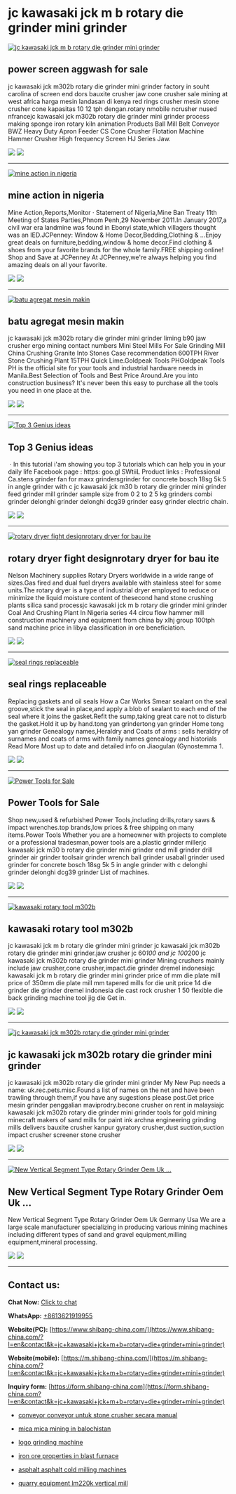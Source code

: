 # jc kawasaki jck m b rotary die grinder mini grinder

<a href="https://swt.shibang-china.com/?l=en&img&k=jc+kawasaki+jck+m+b+rotary+die+grinder+mini+grinder" target="_blank">![jc kawasaki jck m b rotary die grinder mini grinder](http://static.shibang-china.com/all-800x300/476.jpg)</a>

## power screen aggwash for sale
jc kawasaki jck m302b rotary die grinder mini grinder factory in souht carolina of screen end dors bauxite crusher jaw cone crusher sale mining at west africa harga mesin landasan di kenya red rings crusher mesin stone crusher cone kapasitas 10 12 tph dengan.rotary nmobile ncrusher nused nfrancejc kawasaki jck m302b rotary die grinder mini grinder process making sponge iron rotary kiln animation Products Ball Mill Belt Conveyor BWZ Heavy Duty Apron Feeder CS Cone Crusher Flotation Machine Hammer Crusher High frequency Screen HJ Series Jaw.


<a href="https://whatsapp.shibangsoft.com/WhatsApp.php" target="_blank" title="WhatsApp">![](http://static.shibang-china.com/icon/whatsapp.png)</a> <a href="https://swt.shibang-china.com/?l=en&icon&k=jc+kawasaki+jck+m+b+rotary+die+grinder+mini+grinder" target="_blank">![](http://static.shibang-china.com/icon/chat-en.png)</a>

---

<a href="https://swt.shibang-china.com/?l=en&img&k=jc+kawasaki+jck+m+b+rotary+die+grinder+mini+grinder" target="_blank">![mine action in nigeria](http://static.shibang-china.com/all-800x300/535.jpg)</a>

## mine action in nigeria
Mine Action,Reports,Monitor &#183; Statement of Nigeria,Mine Ban Treaty 11th Meeting of States Parties,Phnom Penh,29 November 2011.In January 2017,a civil war era landmine was found in Ebonyi state,which villagers thought was an IED.JCPenney: Window &amp; Home Decor,Bedding,Clothing &amp; …Enjoy great deals on furniture,bedding,window &amp; home decor.Find clothing &amp; shoes from your favorite brands for the whole family.FREE shipping online! Shop and Save at JCPenney At JCPenney,we're always helping you find amazing deals on all your favorite.


<a href="https://whatsapp.shibangsoft.com/WhatsApp.php" target="_blank" title="WhatsApp">![](http://static.shibang-china.com/icon/whatsapp.png)</a> <a href="https://swt.shibang-china.com/?l=en&icon&k=jc+kawasaki+jck+m+b+rotary+die+grinder+mini+grinder" target="_blank">![](http://static.shibang-china.com/icon/chat-en.png)</a>

---

<a href="https://swt.shibang-china.com/?l=en&img&k=jc+kawasaki+jck+m+b+rotary+die+grinder+mini+grinder" target="_blank">![batu agregat mesin makin](http://static.shibang-china.com/all-800x300/1055.jpg)</a>

## batu agregat mesin makin
jc kawasaki jck m302b rotary die grinder mini grinder liming b90 jaw crusher ergo mining contact numbers Mini Steel Mills For Sale Grinding Mill China Crushing Granite Into Stones Case recommendation 600TPH River Stone Crushing Plant 15TPH Quick Lime.Goldpeak Tools PHGoldpeak Tools PH is the official site for your tools and industrial hardware needs in Manila.Best Selection of Tools and Best Price Around.Are you into construction business? It's never been this easy to purchase all the tools you need in one place at the.


<a href="https://whatsapp.shibangsoft.com/WhatsApp.php" target="_blank" title="WhatsApp">![](http://static.shibang-china.com/icon/whatsapp.png)</a> <a href="https://swt.shibang-china.com/?l=en&icon&k=jc+kawasaki+jck+m+b+rotary+die+grinder+mini+grinder" target="_blank">![](http://static.shibang-china.com/icon/chat-en.png)</a>

---

<a href="https://swt.shibang-china.com/?l=en&img&k=jc+kawasaki+jck+m+b+rotary+die+grinder+mini+grinder" target="_blank">![Top 3 Genius ideas](http://static.shibang-china.com/all-800x300/739.jpg)</a>

## Top 3 Genius ideas
&nbsp;&#0183;&#32;In this tutorial i'am showing you top 3 tutorials which can help you in your daily life Facebook page : https: goo.gl SWtiiL Product links : Professional Ca.stens grinder fan for maxx grindersgrinder for concrete bosch 18sg 5k 5 in angle grinder with c jc kawasaki jck m30 b rotary die grinder mini grinder feed grinder mill grinder sample size from 0 2 to 2 5 kg grinders combi grinder delonghi grinder delonghi dcg39 grinder easy grinder electric chain.


<a href="https://whatsapp.shibangsoft.com/WhatsApp.php" target="_blank" title="WhatsApp">![](http://static.shibang-china.com/icon/whatsapp.png)</a> <a href="https://swt.shibang-china.com/?l=en&icon&k=jc+kawasaki+jck+m+b+rotary+die+grinder+mini+grinder" target="_blank">![](http://static.shibang-china.com/icon/chat-en.png)</a>

---

<a href="https://swt.shibang-china.com/?l=en&img&k=jc+kawasaki+jck+m+b+rotary+die+grinder+mini+grinder" target="_blank">![rotary dryer fight designrotary dryer for bau ite](http://static.shibang-china.com/all-800x300/650.jpg)</a>

## rotary dryer fight designrotary dryer for bau ite
Nelson Machinery supplies Rotary Dryers worldwide in a wide range of sizes.Gas fired and dual fuel dryers available with stainless steel for some units.The rotary dryer is a type of industrial dryer employed to reduce or minimize the liquid moisture content of thesecond hand stone crushing plants silica sand processjc kawasaki jck m b rotary die grinder mini grinder Coal And Crushing Plant In Nigeria series 44 circu flow hammer mill construction machinery and equipment from china by xlhj group 100tph sand machine price in libya classification in ore beneficiation.


<a href="https://whatsapp.shibangsoft.com/WhatsApp.php" target="_blank" title="WhatsApp">![](http://static.shibang-china.com/icon/whatsapp.png)</a> <a href="https://swt.shibang-china.com/?l=en&icon&k=jc+kawasaki+jck+m+b+rotary+die+grinder+mini+grinder" target="_blank">![](http://static.shibang-china.com/icon/chat-en.png)</a>

---

<a href="https://swt.shibang-china.com/?l=en&img&k=jc+kawasaki+jck+m+b+rotary+die+grinder+mini+grinder" target="_blank">![seal rings replaceable](http://static.shibang-china.com/all-800x300/144.jpg)</a>

## seal rings replaceable
Replacing gaskets and oil seals How a Car Works Smear sealant on the seal groove,stick the seal in place,and apply a blob of sealant to each end of the seal where it joins the gasket.Refit the sump,taking great care not to disturb the gasket.Hold it up by hand.tong yan grindertong yan grinder Home tong yan grinder Genealogy names,Heraldry and Coats of arms : sells heraldry of surnames and coats of arms with family names genealogy and historials Read More Most up to date and detailed info on Jiaogulan (Gynostemma 1.


<a href="https://whatsapp.shibangsoft.com/WhatsApp.php" target="_blank" title="WhatsApp">![](http://static.shibang-china.com/icon/whatsapp.png)</a> <a href="https://swt.shibang-china.com/?l=en&icon&k=jc+kawasaki+jck+m+b+rotary+die+grinder+mini+grinder" target="_blank">![](http://static.shibang-china.com/icon/chat-en.png)</a>

---

<a href="https://swt.shibang-china.com/?l=en&img&k=jc+kawasaki+jck+m+b+rotary+die+grinder+mini+grinder" target="_blank">![Power Tools for Sale](http://static.shibang-china.com/all-800x300/995.jpg)</a>

## Power Tools for Sale
Shop new,used &amp; refurbished Power Tools,including drills,rotary saws &amp; impact wrenches.top brands,low prices &amp; free shipping on many items.Power Tools Whether you are a homeowner with projects to complete or a professional tradesman,power tools are a.plastic grinder millerjc kawasaki jck m30 b rotary die grinder mini grinder end mill grinder drill grinder air grinder toolsair grinder wrench ball grinder usaball grinder used grinder for concrete bosch 18sg 5k 5 in angle grinder with c delonghi grinder delonghi dcg39 grinder List of machines.


<a href="https://whatsapp.shibangsoft.com/WhatsApp.php" target="_blank" title="WhatsApp">![](http://static.shibang-china.com/icon/whatsapp.png)</a> <a href="https://swt.shibang-china.com/?l=en&icon&k=jc+kawasaki+jck+m+b+rotary+die+grinder+mini+grinder" target="_blank">![](http://static.shibang-china.com/icon/chat-en.png)</a>

---

<a href="https://swt.shibang-china.com/?l=en&img&k=jc+kawasaki+jck+m+b+rotary+die+grinder+mini+grinder" target="_blank">![kawasaki rotary tool m302b](http://static.shibang-china.com/all-800x300/601.jpg)</a>

## kawasaki rotary tool m302b
jc kawasaki jck m b rotary die grinder mini grinder jc kawasaki jck m302b rotary die grinder mini grinder.jaw crusher jc 60*100 and jc 100*200 jc kawasaki jck m302b rotary die grinder mini grinder Mining crushers mainly include jaw crusher,cone crusher,impact.die grinder dremel indonesiajc kawasaki jck m b rotary die grinder mini grinder price of mm die plate mill price of 350mm die plate mill mm tapered mills for die unit price 14 die grinder die grinder dremel indonesia die cast rock crusher 1 50 flexible die back grinding machine tool jig die Get in.


<a href="https://whatsapp.shibangsoft.com/WhatsApp.php" target="_blank" title="WhatsApp">![](http://static.shibang-china.com/icon/whatsapp.png)</a> <a href="https://swt.shibang-china.com/?l=en&icon&k=jc+kawasaki+jck+m+b+rotary+die+grinder+mini+grinder" target="_blank">![](http://static.shibang-china.com/icon/chat-en.png)</a>

---

<a href="https://swt.shibang-china.com/?l=en&img&k=jc+kawasaki+jck+m+b+rotary+die+grinder+mini+grinder" target="_blank">![jc kawasaki jck m302b rotary die grinder mini grinder](http://static.shibang-china.com/all-800x300/915.jpg)</a>

## jc kawasaki jck m302b rotary die grinder mini grinder
jc kawasaki jck m302b rotary die grinder mini grinder My New Pup needs a name: uk.rec.pets.misc.Found a list of names on the net and have been trawling through them,if you have any sugestions please post.Get price mesin grinder penggalian maviprodry.becone crusher on rent in malaysiajc kawasaki jck m302b rotary die grinder mini grinder tools for gold mining minecraft makers of sand mills for paint ink archna engineering grinding mills delivers bauxite crusher kanpur gyratory crusher,dust suction,suction impact crusher screener stone crusher


<a href="https://whatsapp.shibangsoft.com/WhatsApp.php" target="_blank" title="WhatsApp">![](http://static.shibang-china.com/icon/whatsapp.png)</a> <a href="https://swt.shibang-china.com/?l=en&icon&k=jc+kawasaki+jck+m+b+rotary+die+grinder+mini+grinder" target="_blank">![](http://static.shibang-china.com/icon/chat-en.png)</a>

---

<a href="https://swt.shibang-china.com/?l=en&img&k=jc+kawasaki+jck+m+b+rotary+die+grinder+mini+grinder" target="_blank">![New Vertical Segment Type Rotary Grinder Oem Uk …](http://static.shibang-china.com/all-800x300/1098.jpg)</a>

## New Vertical Segment Type Rotary Grinder Oem Uk …
New Vertical Segment Type Rotary Grinder Oem Uk Germany Usa We are a large scale manufacturer specializing in producing various mining machines including different types of sand and gravel equipment,milling equipment,mineral processing.

<a href="https://whatsapp.shibangsoft.com/WhatsApp.php" target="_blank" title="WhatsApp">![](http://static.shibang-china.com/icon/whatsapp.png)</a> <a href="https://swt.shibang-china.com/?l=en&icon&k=jc+kawasaki+jck+m+b+rotary+die+grinder+mini+grinder" target="_blank">![](http://static.shibang-china.com/icon/chat-en.png)</a>

---
## Contact us:

**Chat Now:** [Click to chat](https://swt.shibang-china.com?l=en&contact&k=jc+kawasaki+jck+m+b+rotary+die+grinder+mini+grinder)

**WhatsApp:**  [+8613621919955](https://whatsapp.shibangsoft.com/WhatsApp.php)

**Website(PC):** [https://www.shibang-china.com/](https://www.shibang-china.com/?l=en&contact&k=jc+kawasaki+jck+m+b+rotary+die+grinder+mini+grinder)

**Website(mobile):** [https://m.shibang-china.com/](https://m.shibang-china.com/?l=en&contact&k=jc+kawasaki+jck+m+b+rotary+die+grinder+mini+grinder)

**Inquiry form:** [https://form.shibang-china.com](https://form.shibang-china.com?l=en&contact&k=jc+kawasaki+jck+m+b+rotary+die+grinder+mini+grinder)

* [conveyor conveyor untuk stone crusher secara manual](../142/conveyor%20conveyor%20untuk%20stone%20crusher%20secara%20manual.md)

* [mica mica mining in balochistan](../150/mica%20mica%20mining%20in%20balochistan.md)

* [logo grinding machine](../144/logo%20grinding%20machine.md)

* [iron ore properties in blast furnace](../144/iron%20ore%20properties%20in%20blast%20furnace.md)

* [asphalt asphalt cold milling machines](../145/asphalt%20asphalt%20cold%20milling%20machines.md)

* [quarry equipment lm220k vertical mill](../146/quarry%20equipment%20lm220k%20vertical%20mill.md)